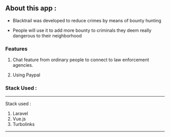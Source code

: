 ## About this app : 

- Blacktrail was developed to reduce crimes by means of bounty hunting 

- People will use it to add more bounty to criminals they deem really dangerous to their neighborhood



### Features 

1. Chat feature from ordinary people to connect to law enforcement agencies.

2. Using Paypal


### Stack Used : 
---
Stack used :

1. Laravel
2. Vue.js
3. Turbolinks
---
